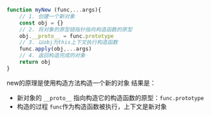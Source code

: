 
```javascript

function myNew (func,...args){
    // 1. 创建一个新对象
    const obj = {}
    // 2. 将对象的原型链指针指向构造函数的原型
    obj.__proto__ = func.prototype
    // 3. 以obj为this上下文执行构造函数
    func.apply(obj,...args)
    // 4. 返回构造完成的对象
    return obj
}
```

new的原理是使用构造方法构造一个新的对象
结果是：
- 新对象的 `__proto__` 指向构造它的构造函数的原型：`func.prototype`
- 构造的过程 `func`作为构造函数被执行，上下文是新对象